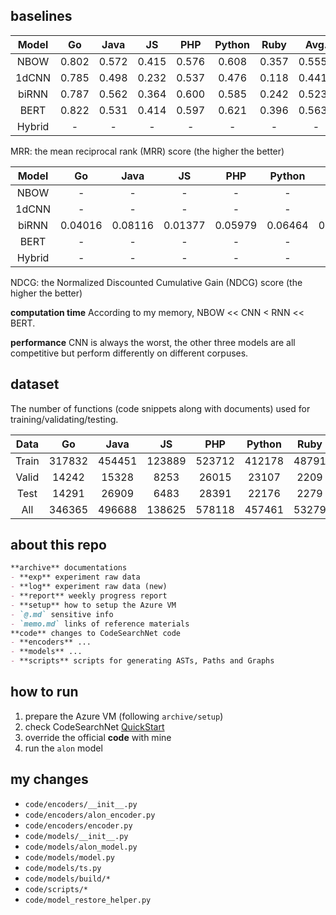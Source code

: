 ## baselines

| Model  |  Go   | Java  |  JS   |  PHP  | Python | Ruby  |  Avg.  |
| :----: | :---: | :---: | :---: | :---: | :----: | :---: | :----: |
|  NBOW  | 0.802 | 0.572 | 0.415 | 0.576 | 0.608  | 0.357 | 0.5550 |
| 1dCNN  | 0.785 | 0.498 | 0.232 | 0.537 | 0.476  | 0.118 | 0.4410 |
| biRNN  | 0.787 | 0.562 | 0.364 | 0.600 | 0.585  | 0.242 | 0.5233 |
|  BERT  | 0.822 | 0.531 | 0.414 | 0.597 | 0.621  | 0.396 | 0.5635 |
| Hybrid |   -   |   -   |   -   |   -   |   -    |   -   |   -    |

MRR: the mean reciprocal rank (MRR) score (the higher the better)

| Model  |   Go    |  Java   |   JS    |   PHP   | Python  |  Ruby   |    Avg.     |
| :----: | :-----: | :-----: | :-----: | :-----: | :-----: | :-----: | :---------: |
|  NBOW  |    -    |    -    |    -    |    -    |    -    |    -    |      -      |
| 1dCNN  |    -    |    -    |    -    |    -    |    -    |    -    |      -      |
| biRNN  | 0.04016 | 0.08116 | 0.01377 | 0.05979 | 0.06464 | 0.03939 | 0.049820371 |
|  BERT  |    -    |    -    |    -    |    -    |    -    |    -    |      -      |
| Hybrid |    -    |    -    |    -    |    -    |    -    |    -    |      -      |

NDCG: the Normalized Discounted Cumulative Gain (NDCG) score (the higher the better)

**computation time**
According to my memory, NBOW << CNN < RNN << BERT.

**performance**
CNN is always the worst, the other three models are all competitive but perform differently on different corpuses.

## dataset

The number of functions (code snippets along with documents) used for training/validating/testing.

| Data  |   Go   |  Java  |   JS   |  PHP   | Python | Ruby  |   All   |
| :---: | :----: | :----: | :----: | :----: | :----: | :---: | :-----: |
| Train | 317832 | 454451 | 123889 | 523712 | 412178 | 48791 | 1880853 |
| Valid | 14242  | 15328  |  8253  | 26015  | 23107  | 2209  |  89154  |
| Test  | 14291  | 26909  |  6483  | 28391  | 22176  | 2279  | 100529  |
|  All  | 346365 | 496688 | 138625 | 578118 | 457461 | 53279 | 2070536 |

## about this repo

```markdown
**archive** documentations
- **exp** experiment raw data
- **log** experiment raw data (new)
- **report** weekly progress report
- **setup** how to setup the Azure VM
- `@.md` sensitive info
- `memo.md` links of reference materials
**code** changes to CodeSearchNet code
- **encoders** ...
- **models** ...
- **scripts** scripts for generating ASTs, Paths and Graphs
```

## how to run
1. prepare the Azure VM (following `archive/setup`)
2. check CodeSearchNet [QuickStart](https://github.com/github/CodeSearchNet#quickstart)
3. override the official **code** with mine
4. run the `alon` model

## my changes
- `code/encoders/__init__.py`
- `code/encoders/alon_encoder.py`
- `code/encoders/encoder.py`
- `code/models/__init__.py`
- `code/models/alon_model.py`
- `code/models/model.py`
- `code/models/ts.py`
- `code/models/build/*`
- `code/scripts/*`
- `code/model_restore_helper.py`
